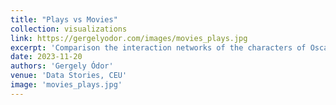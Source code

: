 ```yaml
---
title: "Plays vs Movies"
collection: visualizations
link: https://gergelyodor.com/images/movies_plays.jpg
excerpt: 'Comparison the interaction networks of the characters of Oscar-winning movies and Nobel-winning plays.'
date: 2023-11-20
authors: 'Gergely Ódor'
venue: 'Data Stories, CEU'
image: 'movies_plays.jpg'
---
```

